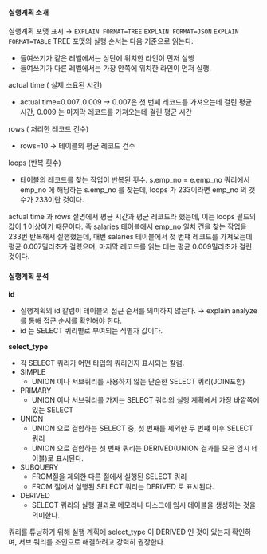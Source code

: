 #### 실행계획 소개
실행계획 포맷 표시 → `EXPLAIN FORMAT=TREE` `EXPLAIN FORMAT=JSON`  `EXPLAIN FORMAT=TABLE`
TREE 포맷의 실행 순서는 다음 기준으로 읽는다.
- 들여쓰기가 같은 레벨에서는 상단에 위치한 라인이 먼저 실행
- 들여쓰기가 다른 레벨에서는 가장 안쪽에 위치한 라인이 먼저 실행.

actual time ( 실제 소요된 시간)
- actual time=0.007..0.009 → 0.007은 첫 번째 레코드를 가져오는데 걸린 평균 시간, 0.009 는 마지막 레코드를 가져오는데 걸린 평균 시간

rows ( 처리한 레코드 건수)
- rows=10 → 테이블의 평균 레코드 건수

loops (반복 횟수)
- 테이블의 레코드를 찾는 작업이 반복된 횟수. s.emp_no = e.emp_no 쿼리에서 emp_no 에 해당하는 s.emp_no 를 찾는데, loops 가 233이라면 emp_no 의 갯수가 233이란 것이다.

actual time 과 rows 설명에서 평균 시간과 평균 레코드라 했는데, 이는 loops 필드의 값이 1 이상이기 때문이다. 즉 salaries 테이블에서 emp_no 일치 건을 찾는 작업을 233번 반복해서 실행했는데, 매번 salaries 테이블에서 첫 번쨰 레코드를 가져오는데 평균 0.007밀리초가 걸렸으며, 마지막 레코드를 읽는 데는 평균 0.009밀리초가 걸린 것이다.

#### 실행계획 분석
**id**
- 실행계획의 id 칼럼이 테이블의 접근 순서를 의미하지 않는다. → explain analyze 를 통해 접근 순서를 확인해야 한다.
- id 는 SELECT 쿼리별로 부여되는 식별자 값이다.

**select_type**
- 각 SELECT 쿼리가 어떤 타입의 쿼리인지 표시되는 칼럼.
- SIMPLE
    - UNION 이나 서브쿼리를 사용하지 않는 단순한 SELECT 쿼리(JOIN포함)
- PRIMARY
    - UNION 이나 서브쿼리를 가지는 SELECT 쿼리의 실행 계획에서 가장 바깥쪽에 있는 SELECT
- UNION
    - UNION 으로 결합하는 SELECT 중, 첫 번째를 제외한 두 번쨰 이후 SELECT 쿼리
    - UNION 으로 결합하는 첫 번째 쿼리는 DERIVED(UNION 결과를 모은 임시 테이블)로 표시된다.
- SUBQUERY
    - FROM절을 제외한 다른 절에서 실행된 SELECT 쿼리
    - FROM 절에서 실행된 SELECT 쿼리는 DERIVED 로 표시된다.
- DERIVED
    - SELECT 쿼리의 실행 결과로 메모리나 디스크에 임시 테이블을 생성하는 것을 의미한다.

쿼리를 튜닝하기 위해 실행 계획에 select_type 이 DERIVED 인 것이 있는지 확인하며, 서브 쿼리를 조인으로 해결하려고 강력히 권장한다.